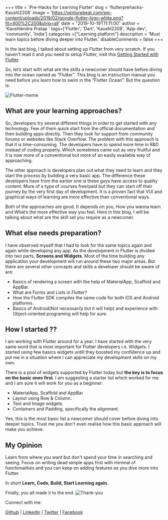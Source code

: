 +++
title = 'Pre-Hacks for Learning Flutter'
slug = 'flutterprehacks-Kaushl2208'
image = 'https://venturebeat.com/wp-content/uploads/2019/02/google-flutter-logo-white.png?fit=400%2C200&strip=all'
date = "2019-10-19T11:11:00"
author = 'Kaushlendra Pratap '
tags=['Flutter', 'Dart', 'Kaushl2208', 'App-dev', 'community', 'India']
categories =["Learning platform"]
description = 'Must learn topics before diving deeper into Flutter.'
disableComments = false
+++

In the last blog, I talked about setting up Flutter from very scratch. If you haven’t read it and you need to setup Flutter, visit this [Getting Started with Flutter](https://asetalias.in/blog/post/getting-started-with-flutter/).

So, let’s start with what are the skills a newcomer should have before diving into the ocean named as “Flutter”. This blog is an instruction manual you need before you learn how to swim in the “Flutter Ocean”. But the question is:

![Flutter-meme](https://memecreator.org/static/images/memes/4772258.jpg#center)

## What are your learning approaches?

So, developers try several different things in order to get started with any technology. Few of them quick start from the official documentation and then building apps directly. Then they look for support from community forums or websites like Stack Overflow.  The problem with this approach is that it is time-consuming. The developers have to spend more time in R&D instead of coding properly. Which sometimes came out as very fruitful and it is now more of a conventional but more of an easily available way of approaching.

The other approach is developers plan out what they need to learn and they start the process by building a very basic app. The difference these developers have from the earlier one is these guys have access to quality content. More of a type of courses free/paid but they can start off their journey by the very first day of development. It is a proven fact that VUI and graphical ways of learning are more effective than conventional ways.

Both of the approaches are good. It depends on you, How you wanna learn and What’s the more effective way you feel. Here in this blog, I will be talking about what are the skill set you require as a newcomer.

## What else needs preparation?

I have observed myself that I had to look for the same topics again and again while developing any app. As the development in Flutter is divided into two parts, **Screens and Widgets**. Most of the time building any application your development will run around these two major areas. But there are several other concepts and skills a developer should be aware of are:

- Basics of rendering a screen with the help of MaterialApp, Scaffold and AppBar.
- What are Forms and Lists in Flutter?
- How the Flutter SDK compiles the same code for both iOS and Android platforms.
- Basics of Android(Not necessarily but it will help) and experience with Object-oriented programing will help for sure.

## How I started ??

I am working with Flutter around for a year. I have started with the very same word that is most important for Flutter developers i.e. Widgets. I started using few basics widgets untill they boosted my confidence up and put me in a situation where I can appreciate my development skills on my own.

There is a pool of widgets supported by Flutter today but **the key is to focus on the basic ones first**. I am suggesting a starter list which worked for me and I am sure it will work for you as a beginner:

- MaterialApp, Scaffold and AppBar
- Layout using Row & Column.
- Text and Image widgets.
- Containers and Padding, specifically the alignment.


Yes, this is the most basic list a newcomer should cover before diving into deeper topics. Trust me you don't even realise how this basic approach will make you achieve.

## My Opinion

Learn from where you want but don't spend your time in searching and seeing. Focus on writing dead simple apps first with minimal of functionalities and you can keep on adding features as you dive more into Flutter. 

In short **Learn, Code, Build, Start Learning again.**

Finally, you all made it to the end.
![Thank-you](https://data.whicdn.com/images/330784577/original.gif#center)

Connect with me:

[Github](https://github.com/Kaushl2208) | [LinkedIn](https://www.linkedin.com/in/kaushlendra-pratap-a523b9170/) | [Twitter](https://twitter.com/Kaushl1998) | [Facebook](https://www.facebook.com/kaushlendra.pratap.52)
